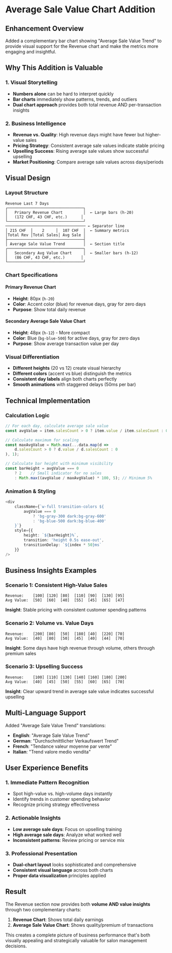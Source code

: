 # Average Sale Value Chart Addition

## Enhancement Overview
Added a complementary bar chart showing "Average Sale Value Trend" to provide visual support for the Revenue chart and make the metrics more engaging and insightful.

## Why This Addition is Valuable

### 1. **Visual Storytelling**
- **Numbers alone** can be hard to interpret quickly
- **Bar charts** immediately show patterns, trends, and outliers
- **Dual chart approach** provides both total revenue AND per-transaction insights

### 2. **Business Intelligence**
- **Revenue vs. Quality**: High revenue days might have fewer but higher-value sales
- **Pricing Strategy**: Consistent average sale values indicate stable pricing
- **Upselling Success**: Rising average sale values show successful upselling
- **Market Positioning**: Compare average sale values across days/periods

## Visual Design

### Layout Structure
```
Revenue Last 7 Days
┌─────────────────────────────────┐
│   Primary Revenue Chart         │  ← Large bars (h-20)
│   (172 CHF, 43 CHF, etc.)      │
└─────────────────────────────────┘
─────────────────────────────────── ← Separator line
│ 215 CHF  │    2     │  107 CHF  │  ← Summary metrics
│Total Rev │Total Sales│ Avg Sale │
├─────────────────────────────────┤
│ Average Sale Value Trend        │  ← Section title
┌─────────────────────────────────┐
│   Secondary Avg Value Chart     │  ← Smaller bars (h-12)
│   (86 CHF, 43 CHF, etc.)       │
└─────────────────────────────────┘
```

### Chart Specifications

#### **Primary Revenue Chart**
- **Height**: 80px (`h-20`)
- **Color**: Accent color (blue) for revenue days, gray for zero days
- **Purpose**: Show total daily revenue

#### **Secondary Average Sale Value Chart**  
- **Height**: 48px (`h-12`) - More compact
- **Color**: Blue (`bg-blue-500`) for active days, gray for zero days
- **Purpose**: Show average transaction value per day

### Visual Differentiation
- **Different heights** (20 vs 12) create visual hierarchy
- **Different colors** (accent vs blue) distinguish the metrics
- **Consistent day labels** align both charts perfectly
- **Smooth animations** with staggered delays (50ms per bar)

## Technical Implementation

### Calculation Logic
```typescript
// For each day, calculate average sale value
const avgValue = item.salesCount > 0 ? item.value / item.salesCount : 0;

// Calculate maximum for scaling
const maxAvgValue = Math.max(...data.map(d => 
    d.salesCount > 0 ? d.value / d.salesCount : 0
), 1);

// Calculate bar height with minimum visibility
const barHeight = avgValue === 0 
    ? 2    // Small indicator for no sales
    : Math.max((avgValue / maxAvgValue) * 100, 5); // Minimum 5%
```

### Animation & Styling
```typescript
<div 
    className={`w-full transition-colors ${
        avgValue === 0 
            ? 'bg-gray-300 dark:bg-gray-600' 
            : 'bg-blue-500 dark:bg-blue-400'
    }`} 
    style={{ 
        height: `${barHeight}%`,
        transition: 'height 0.5s ease-out',
        transitionDelay: `${index * 50}ms`
    }}
/>
```

## Business Insights Examples

### Scenario 1: Consistent High-Value Sales
```
Revenue:    [100] [120] [80]  [110] [90]  [130] [95]
Avg Value:  [50]  [60]  [40]  [55]  [45]  [65]  [47]
```
**Insight**: Stable pricing with consistent customer spending patterns

### Scenario 2: Volume vs. Value Days  
```
Revenue:    [200] [80]  [50]  [180] [40]  [220] [70]
Avg Value:  [40]  [80]  [50]  [45]  [40]  [44]  [70]
```
**Insight**: Some days have high revenue through volume, others through premium sales

### Scenario 3: Upselling Success
```
Revenue:    [100] [110] [130] [140] [160] [180] [200]
Avg Value:  [40]  [45]  [50]  [55]  [60]  [65]  [70]
```
**Insight**: Clear upward trend in average sale value indicates successful upselling

## Multi-Language Support

Added "Average Sale Value Trend" translations:
- **English**: "Average Sale Value Trend"
- **German**: "Durchschnittlicher Verkaufswert Trend"  
- **French**: "Tendance valeur moyenne par vente"
- **Italian**: "Trend valore medio vendita"

## User Experience Benefits

### 1. **Immediate Pattern Recognition**
- Spot high-value vs. high-volume days instantly
- Identify trends in customer spending behavior
- Recognize pricing strategy effectiveness

### 2. **Actionable Insights**
- **Low average sale days**: Focus on upselling training
- **High average sale days**: Analyze what worked well
- **Inconsistent patterns**: Review pricing or service mix

### 3. **Professional Presentation**
- **Dual-chart layout** looks sophisticated and comprehensive
- **Consistent visual language** across both charts
- **Proper data visualization** principles applied

## Result
The Revenue section now provides both **volume AND value insights** through two complementary charts:
1. **Revenue Chart**: Shows total daily earnings
2. **Average Sale Value Chart**: Shows quality/premium of transactions

This creates a complete picture of business performance that's both visually appealing and strategically valuable for salon management decisions.